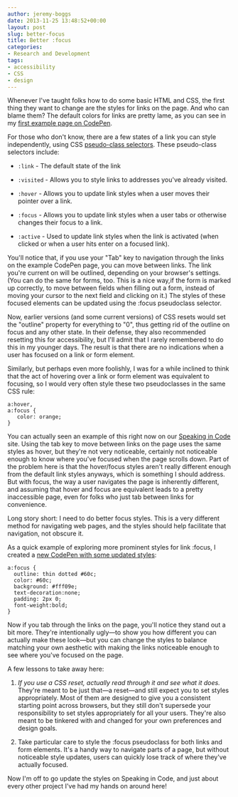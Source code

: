 ```yaml
---
author: jeremy-boggs
date: 2013-11-25 13:48:52+00:00
layout: post
slug: better-focus
title: Better :focus
categories:
- Research and Development
tags:
- accessibility
- CSS
- design
---
```


Whenever I've taught folks how to do some basic HTML and CSS, the first thing they want to change are the styles for links on the page. And who can blame them? The default colors for links are pretty lame, as you can see in my [first example page on CodePen](http://codepen.io/clioweb/pen/wtBCo).

For those who don't know, there are a few states of a link you can style independently, using CSS [pseudo-class selectors](http://www.w3.org/TR/CSS2/selector.html#pseudo-class-selectors). These pseudo-class selectors include:




  * `:link` - The default state of the link


  * `:visited` - Allows you to style links to addresses you've already visited.


  * `:hover` - Allows you to update link styles when a user moves their pointer over a link.


  * `:focus` - Allows you to update link styles when a user tabs or otherwise changes their focus to a link.


  * `:active` - Used to update link styles when the link is activated (when clicked or when a user hits enter on a focused link).



You'll notice that, if you use your "Tab" key to navigation through the links on the example CodePen page, you can move between links. The link you're current on will be outlined, depending on your browser's settings. (You can do the same for forms, too. This is a nice way,if the form is marked up correctly, to move between fields when filling out a form, instead of moving your cursor to the next field and clicking on it.) The styles of these focused elements can be updated using the :focus pseudoclass selector.

Now, earlier versions (and some current versions) of CSS resets would set the "outline" property for everything to "0", thus getting rid of the outline on focus and any other state. In their defense, they also recommended resetting this for accessibility, but I'll admit that I rarely remembered to do this in my younger days. The result is that there are no indications when a user has focused on a link or form element.

Similarly, but perhaps even more foolishly, I was for a while inclined to think that the act of hovering over a link or form element was equivalent to focusing, so I would very often style these two pseudoclasses in the same CSS rule:

```
a:hover,
a:focus {
   color: orange;
}
```

You can actually seen an example of this right now on our [Speaking in Code](http://codespeak.scholarslab.org) site. Using the tab key to move between links on the page uses the same styles as hover, but they're not very noticeable, certainly not noticeable enough to know where you've focused when the page scrolls down. Part of the problem here is that the hover/focus styles aren't really different enough from the default link styles anyways, which is something I should address. But with focus, the way a user navigates the page is inherently different, and assuming that hover and focus are equivalent leads to a pretty inaccessible page, even for folks who just tab between links for convenience.

Long story short: I need to do better focus styles. This is a very different method for navigating web pages, and the styles should help facilitate that navigation, not obscure it.

As a quick example of exploring more prominent styles for link :focus, I created a [new CodePen with some updated styles](http://codepen.io/clioweb/pen/ArtEq):

```
a:focus {
  outline: thin dotted #60c;
  color: #60c;
  background: #fff09e;
  text-decoration:none;
  padding: 2px 0;
  font-weight:bold;
}
```

Now if you tab through the links on the page, you'll notice they stand out a bit more. They're intentionally ugly&mdash;to show you how different you can actually make these look&mdash;but you can change the styles to balance matching your own aesthetic with making the links noticeable enough to see where you've focused on the page.

A few lessons to take away here:





  1. _If you use a CSS reset, actually read through it and see what it does._ They're meant to be just that&mdash;a reset&mdash;and still expect you to set styles appropriately. Most of them are designed to give you a consistent starting point across browsers, but they still don't supersede your responsibility to set styles appropriately for all your users. They're also meant to be tinkered with and changed for your own preferences and design goals.


  2. Take particular care to style the :focus pseudoclass for both links and form elements. It's a handy way to navigate parts of a page, but without noticeable style updates, users can quickly lose track of where they've actually focused.



Now I'm off to go update the styles on Speaking in Code, and just about every other project I've had my hands on around here!

